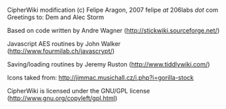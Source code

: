 CipherWiki modification (c) Felipe Aragon, 2007
felipe _at_ 206labs _dot_ com
Greetings to: Dem and Alec Storm

Based on code written by Andre Wagner
(http://stickwiki.sourceforge.net/)

Javascript AES routines by John Walker
(http://www.fourmilab.ch/javascrypt/)

Saving/loading routines by Jeremy Ruston
(http://www.tiddlywiki.com/)

Icons taked from:
http://jimmac.musichall.cz/i.php?i=gorilla-stock

CipherWiki is licensed under the GNU/GPL license
(http://www.gnu.org/copyleft/gpl.html)